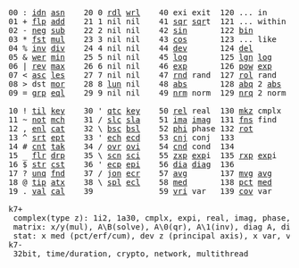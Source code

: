 <pre>
00 : <a href="../../blob/master/k.go#L699">idn</a> <a href="../../blob/master/k.go#L3788">asn</a>    20 0 <a href="../../blob/master/k.go#L3475">rdl</a> <a href="../../blob/master/k.go#L3479">wrl</a>    40 exi exit  120 ... in       60 <a href="../../blob/master/k.go#L4066">prm</a>  140
01 + <a href="../../blob/master/k.go#L700">flp</a> <a href="../../blob/master/k.go#L1881">add</a>    21 1 nil nil    41 <a href="../../blob/master/k.go#L1687">sqr</a> <a href="../../blob/master/k.go#L1687">sqr</a>t  121 ... within   61      141
02 - <a href="../../blob/master/k.go#L739">neg</a> <a href="../../blob/master/k.go#L1882">sub</a>    22 2 nil nil    42 <a href="../../blob/master/k.go#L1690">sin</a>       122 <a href="../../blob/master/k.go#L3697">bin</a>          62      142
03 * <a href="../../blob/master/k.go#L742">fst</a> <a href="../../blob/master/k.go#L1883">mul</a>    23 3 nil nil    43 <a href="../../blob/master/k.go#L1693">cos</a>       123 ... like     63      143
04 % <a href="../../blob/master/k.go#L783">inv</a> <a href="../../blob/master/k.go#L1884">div</a>    24 4 nil nil    44 <a href="../../blob/master/k.go#L4663">dev</a>       124 <a href="../../blob/master/k.go#L4033">del</a>          64      144
05 & <a href="../../blob/master/k.go#L786">wer</a> <a href="../../blob/master/k.go#L1885">min</a>    25 5 nil nil    45 <a href="../../blob/master/k.go#L1711">log</a>       125 <a href="../../blob/master/k.go#L1890">lgn</a> <a href="../../blob/master/k.go#L1711">log</a>      65      145
06 | <a href="../../blob/master/k.go#L810">rev</a> <a href="../../blob/master/k.go#L1886">max</a>    26 6 nil nil    46 <a href="../../blob/master/k.go#L1714">exp</a>       126 <a href="../../blob/master/k.go#L1893">pow</a> <a href="../../blob/master/k.go#L1714">exp</a>      66      146
07 < <a href="../../blob/master/k.go#L841">asc</a> <a href="../../blob/master/k.go#L1887">les</a>    27 7 nil nil    47 <a href="../../blob/master/k.go#L4152">rnd</a> rand  127 <a href="../../blob/master/k.go#L4103">rol</a> rand     67      147
08 > dst <a href="../../blob/master/k.go#L1888">mor</a>    28 8 <a href="../../blob/master/k.go#L3485">lun</a> nil    48 <a href="../../blob/master/k.go#L1696">abs</a>       128 <a href="../../blob/master/k.go#L1704">abq</a> 2 <a href="../../blob/master/k.go#L1696">abs</a>    68      148
09 = <a href="../../blob/master/k.go#L857">grp</a> <a href="../../blob/master/k.go#L1889">eql</a>    29 9 nil nil    49 <a href="../../blob/master/k.go#L4240">nrm</a> norm  129 <a href="../../blob/master/k.go#L4241">nrq</a> 2 norm   69      149
                                                                          
10 ! <a href="../../blob/master/k.go#L890">til</a> <a href="../../blob/master/k.go#L1934">key</a>    30 ' <a href="../../blob/master/k.go#L3052">qtc</a> <a href="../../blob/master/k.go#L1934">key</a>    50 <a href="../../blob/master/k.go#L1717">rel</a> real  130 <a href="../../blob/master/k.go#L4586">mkz</a> cmplx    70      150
11 ~ <a href="../../blob/master/k.go#L951">not</a> <a href="../../blob/master/k.go#L1968">mch</a>    31 / <a href="../../blob/master/k.go#L3053">slc</a> <a href="../../blob/master/k.go#L3050">sla</a>    51 <a href="../../blob/master/k.go#L1718">ima</a> <a href="../../blob/master/k.go#L1718">ima</a>g  131 <a href="../../blob/master/k.go#L2444">fns</a> find     71      151
12 , <a href="../../blob/master/k.go#L970">enl</a> <a href="../../blob/master/k.go#L2013">cat</a>    32 \ <a href="../../blob/master/k.go#L3054">bsc</a> <a href="../../blob/master/k.go#L3051">bsl</a>    52 <a href="../../blob/master/k.go#L1719">phi</a> phase 132 <a href="../../blob/master/k.go#L2214">rot</a>          72      152
13 ^ <a href="../../blob/master/k.go#L988">srt</a> <a href="../../blob/master/k.go#L2121">ept</a>    33 ' <a href="../../blob/master/k.go#L3061">ech</a> <a href="../../blob/master/k.go#L3087">ecd</a>    53 <a href="../../blob/master/k.go#L1747">cnj</a> conj  133              73      153
14 # <a href="../../blob/master/k.go#L989">cnt</a> <a href="../../blob/master/k.go#L2147">tak</a>    34 / <a href="../../blob/master/k.go#L3184">ovr</a> <a href="../../blob/master/k.go#L3325">ovi</a>    54 <a href="../../blob/master/k.go#L4420">cnd</a> cond  134              74      154
15 _ <a href="../../blob/master/k.go#L997">flr</a> <a href="../../blob/master/k.go#L2215">drp</a>    35 \ <a href="../../blob/master/k.go#L3246">scn</a> <a href="../../blob/master/k.go#L3358">sci</a>    55 <a href="../../blob/master/k.go#L1805">zxp</a> <a href="../../blob/master/k.go#L1714">exp</a>i  135 <a href="../../blob/master/k.go#L1768">rxp</a> <a href="../../blob/master/k.go#L1714">exp</a>i     75      155
16 $ <a href="../../blob/master/k.go#L1006">str</a> <a href="../../blob/master/k.go#L2319">cst</a>    36 ' <a href="../../blob/master/k.go#L3107">ecp</a> <a href="../../blob/master/k.go#L3136">epi</a>    56 <a href="../../blob/master/k.go#L926">dia</a> <a href="../../blob/master/k.go#L926">dia</a>g  136              76      156
17 ? <a href="../../blob/master/k.go#L1072">unq</a> <a href="../../blob/master/k.go#L2411">fnd</a>    37 / <a href="../../blob/master/k.go#L3606">jon</a> <a href="../../blob/master/k.go#L3156">ecr</a>    57 <a href="../../blob/master/k.go#L4758">avg</a>       137 <a href="../../blob/master/k.go#L4789">mvg</a> <a href="../../blob/master/k.go#L4758">avg</a>      77      157
18 @ <a href="../../blob/master/k.go#L1104">tip</a> <a href="../../blob/master/k.go#L2476">atx</a>    38 \ <a href="../../blob/master/k.go#L3573">spl</a> <a href="../../blob/master/k.go#L3170">ecl</a>    58 <a href="../../blob/master/k.go#L4894">med</a>       138 <a href="../../blob/master/k.go#L4906">pct</a> <a href="../../blob/master/k.go#L4894">med</a>      78      158
19 . <a href="../../blob/master/k.go#L1114">val</a> <a href="../../blob/master/k.go#L2904">cal</a>    39              59 <a href="../../blob/master/k.go#L4689">vri</a> var   139 <a href="../../blob/master/k.go#L4710">cov</a> var      79      15

k7+
 complex(type z): 1i2, 1a30, cmplx, expi, real, imag, phase, conj, rand 3i(binormal)
 matrix: x/y(mul), A\B(solve), A\0(qr), A\1(inv), diag A, diag v, norm, cond
 stat: x med (pct/erf/cum), dev z (principal axis), x var, var z (cov), x avg (cum/win/exp)
k7-
 32bit, time/duration, crypto, network, multithread

</pre>